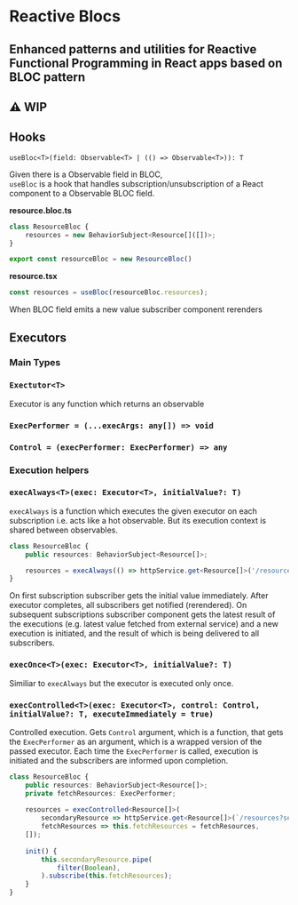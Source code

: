 # Reactive Blocs 
## Enhanced patterns and utilities for Reactive Functional Programming in React apps based on BLOC pattern

## ⚠ WIP

## Hooks
`useBloc<T>(field: Observable<T> | (() => Observable<T>)): T`

Given there is a Observable field in BLOC,  
`useBloc` is a hook that handles subscription/unsubscription of a React component to a Observable BLOC field.

**resource.bloc.ts**
```ts
class ResourceBloc {
    resources = new BehaviorSubject<Resource[]([])>;
}

export const resourceBloc = new ResourceBloc()
```

**resource.tsx**
```ts
const resources = useBloc(resourceBloc.resources);
```

When BLOC field emits a new value subscriber component rerenders

## Executors

### Main Types
### `Exectutor<T>`
Executor is any function which returns an observable

### `ExecPerformer = (...execArgs: any[]) => void`

### `Control = (execPerformer: ExecPerformer) => any`

### Execution helpers
### `execAlways<T>(exec: Executor<T>, initialValue?: T)`
`execAlways` is a function which executes the given executor on each subscription i.e. acts like a hot observable. But its execution context is shared between observables.

```ts
class ResourceBloc {
    public resources: BehaviorSubject<Resource[]>;

    resources = execAlways(() => httpService.get<Resource[]>('/resources'), []);
}
```

On first subscription subscriber gets the initial value immediately.
After executor completes, all subscribers get notified (rerendered).
On subsequent subscriptions subscriber component gets the latest result of the executions (e.g. latest value fetched from external service) and a new execution is initiated, and the result of which is being delivered to all subscribers.

### `execOnce<T>(exec: Executor<T>, initialValue?: T)`
Similiar to `execAlways` but the executor is executed only once.

### `execControlled<T>(exec: Executor<T>, control: Control, initialValue?: T, executeImmediately = true)`
Controlled execution. Gets `Control` argument, which is a function, that gets the `ExecPerformer` as an argument, which is a wrapped version of the passed executor. Each time the `ExecPerformer` is called, execution is initiated and the subscribers are informed upon completion.

```ts
class ResourceBloc {
    public resources: BehaviorSubject<Resource[]>;
    private fetchResources: ExecPerformer;
    
    resources = execControlled<Resource[]>(
        secondaryResource => httpService.get<Resource[]>(`/resources?secondaryResource=${secondaryResource}`),
        fetchResources => this.fetchResources = fetchResources,
    []);
    
    init() {
        this.secondaryResource.pipe(
            filter(Boolean),
        ).subscribe(this.fetchResources);
    }
}
```